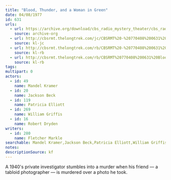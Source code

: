 ```yaml
---
title: "Blood, Thunder, and a Woman in Green"
date: 04/08/1977
id: 631
urls: 
  - url: https://archive.org/download/cbs_radio_mystery_theater/cbs_radio_mystery_theater-0601-0650.zip/cbs_radio_mystery_theater-0601-0650%2Fcbsrmt_0631_blood_thunder_and_a_woman_in_green.mp3
    source: archive-org
  - url: http://cbsrmt.thelongtrek.com/jc/CBSRMT%20-%20770408%200631%20Blood%20Thunder%20And%20A%20Woman%20In%20Green%20vbr%20fb2_jc.mp3
    source: kl-jc
  - url: http://cbsrmt.thelongtrek.com/rb/CBSRMT%20-%20770408%200631%20Blood,%20Thunder%20and%20a%20Woman%20In%20Green_WLNH-FM__rb.mp3
    source: kl-rb
  - url: http://cbsrmt.thelongtrek.com/rb/CBSRMT%20770408%200631%20Blood,%20Thunder%20and%20a%20Woman%20in%20Green_wbbm_rb.mp3
    source: kl-rb
tags: 
multipart: 0
actors:  
  - id: 49
    name: Mandel Kramer  
  - id: 20
    name: Jackson Beck  
  - id: 119
    name: Patricia Elliott  
  - id: 269
    name: William Griffis  
  - id: 16
    name: Robert Dryden
writers:  
  - id: 280
    name: Fletcher Markle
searchable: Mandel Kramer,Jackson Beck,Patricia Elliott,William Griffis,Robert Dryden Fletcher Markle
notes: 
descriptionSource: kf
---
```

A 1940's private investigator stumbles into a murder when his friend — a tabloid photographer — is murdered over a photo he took.